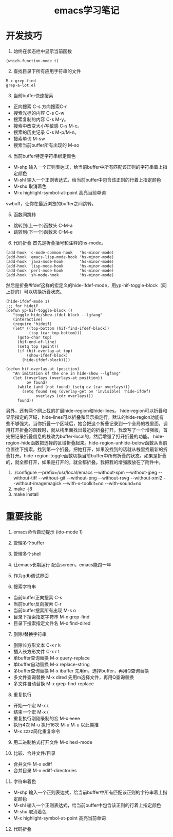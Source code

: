 # <center> emacs学习笔记

# 开发技巧

1. 始终在状态栏中显示当前函数
```
(which-function-mode t)
```

2.  查找目录下所有应用字符串的文件
```
M-x grep-find  
grep-a-lot.el
```

3. 当前buffer快速搜索
 - 正向搜索 C-s 方向搜索C-r
 - 搜索光标的内容 C-s C-w
 - 搜索复制的内容 C-s M-y。
 - 搜索中改变大小写敏感 C-s M-c。
 - 搜索的历史记录 C-s M-p/M-n。
 - 搜索单词 M-sw
 - 搜索当前buffer所有出现的 M-so

4. 当前buffer特定字符串绑定颜色
 - M-shp 输入一个正则表达式，给当前buffer中所有匹配该正则的字符串着上指定颜色
 - M-shl 输入一个正则表达式，给当前buffer中包含该正则的行着上指定颜色
 - M-shu 取消着色
 - M-x highlight-symbol-at-point 高亮当前单词

swbuff，让你在最近浏览的buffer之间跳转。

5. 函数间跳转
 - 跳转到(上一个)函数头 C-M-a
 - 跳转到(下一个)函数未 C-M-e

6. 代码折叠
首先是折叠括号和注释的hs-mode。
```
(add-hook 'c-mode-common-hook   'hs-minor-mode)
(add-hook 'emacs-lisp-mode-hook 'hs-minor-mode)
(add-hook 'java-mode-hook       'hs-minor-mode)
(add-hook 'lisp-mode-hook       'hs-minor-mode)
(add-hook 'perl-mode-hook       'hs-minor-mode)
(add-hook 'sh-mode-hook         'hs-minor-mode)
```
然后是折叠#ifdef这样的宏定义的hide-ifdef-mode，用yp-hif-toggle-block（网上抄的）可以切换折叠状态。
```
(hide-ifdef-mode 1)
;;; for hideif
(defun yp-hif-toggle-block ()
   "toggle hide/show-ifdef-block --lgfang"
   (interactive)
   (require 'hideif)
   (let* ((top-bottom (hif-find-ifdef-block))
          (top (car top-bottom)))
     (goto-char top)
     (hif-end-of-line)
     (setq top (point))
     (if (hif-overlay-at top)
         (show-ifdef-block)
       (hide-ifdef-block))))
  
(defun hif-overlay-at (position)
   "An imitation of the one in hide-show --lgfang"
   (let ((overlays (overlays-at position))
         ov found)
     (while (and (not found) (setq ov (car overlays)))
       (setq found (eq (overlay-get ov 'invisible) 'hide-ifdef)
             overlays (cdr overlays)))
     found))
```  
  另外，还有两个网上找的扩展hide-region和hide-lines。
hide-region可以折叠和显示指定的区域，hide-lines可以折叠和显示指定行。默认的hide-region功能有些不够强大。当你折叠一个区域后，她会把这个折叠记录到一个全局的栈里面，调用打开折叠的函数时，就从栈里面找出最近的折叠打开。我改写了一个增强版，首先把记录折叠信息的栈改为buffer-local的，然后增强了打开折叠的功能。
hide-region-hide函数把选择的区域折叠起来。hide-region-unhide-below函数从当前位置往下搜索，找到第一个折叠，把她打开，如果没找到的话就从栈里找最新的折叠打开。hide-region-toggle函数切换当前buffer中所有折叠的状态。如果是折叠的，就全都打开，如果是打开的，就全都折叠。我把我的增强版放在了附件中。

1. ./configure --prefix=/usr/local/emacs --without-xpm --without-jpeg --without-tiff --without-gif --without-png --without-rsvg --without-xml2 --without-imagemagick --with-x-toolkit=no --with-sound=no
2. make -j8
3. make install

# 重要技能

1. emacs命令自动提示
 (ido-mode 1)

2. 管理多个buffer

3. 管理多个shell

4. 让emacs长期运行 
配合screen，emacs能跑一年

5. 作为gdb调试界面

6. 搜索字符串
 - 当前buffer正向搜索 C-s 
 - 当前buffer反向搜索 C-r
 - 当前buffer搜索所有出现 M-s o
 - 目录下搜索指定字符串 M-x grep-find
 - 目录下搜索指定文件名 M-x find-dired

7. 删除/替换字符串
 - 删除长方形文本 C-x r k
 - 插入长方形文件 C-x r t
 - 单buffer查询替换 M-x query-replace
 - 单buffer自动替换 M-x replace-string
 - 多buffer查询替换 M-x ibuffer 先用m，选择buffer，再用Q查询替换
 - 多文件查询替换 M-x dired 先用m选择文件，再用Q查询替换
 - 多文件自动替换 M-x grep-find-replace

8. 重复执行
 - 开始一个宏 M-x ( 
 - 结束一个宏 M-x ( 
 - 重复执行刚刚录制的宏 M-x eeee 
 - 执行4次 M-u 执行16次 M-u M-u 以此类推
 - M-x zzzz简化重复命令

9. 用二进制格式打开文件
 M-x hexl-mode

10. 比较、合并文件/目录
 - 合并文件 M-x ediff
 - 合并目录 M-x ediff-directories

11. 字符串着色
 - M-shp 输入一个正则表达式，给当前buffer中所有匹配该正则的字符串着上指定颜色
 - M-shl 输入一个正则表达式，给当前buffer中包含该正则的行着上指定颜色
 - M-shu 取消着色
 - M-x highlight-symbol-at-point 高亮当前单词

12. 代码折叠
